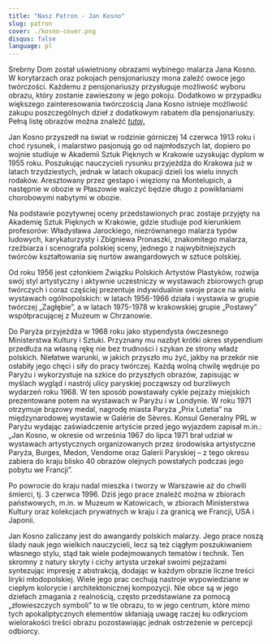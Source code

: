 ```yaml
---
title: "Nasz Patron - Jan Kosno"
slug: patron
cover: ./kosno-cover.png
disqus: false
language: pl
---
```

Srebrny Dom został uświetniony obrazami wybinego malarza Jana Kosno. W korytarzach oraz pokojach pensjonariuszy mona zaleźć owoce jego twórczości. Każdemu z pensjonariuszy przysługuje możliwość wyboru obrazu, który zostanie zawieszony w jego pokoju. Dodatkowo w przypadku większego zainteresowania twórczością Jana Kosno istnieje możliwość zakupu poszczególnych dzieł z dodatkowym rabatem dla pensjonariuszy. Pełną listę obrazów można znaleźć [*tutaj*.](https://www.dropbox.com/sh/khjy701309n5c17/AABGZZK1e6m_NYNO_W4-Km2ba?dl=0)

Jan Kosno przyszedł na świat w rodzinie górniczej 14 czerwca 1913 roku i choć rysunek, i malarstwo pasjonują go od najmłodszych lat, dopiero po wojnie studiuje w Akademii Sztuk Pięknych w Krakowie uzyskując dyplom w 1955 roku. Poszukując nauczycieli rysunku przyjeżdża do Krakowa już w latach trzydziestych, jednak w latach okupacji  dzieli los wielu innych rodaków. Aresztowany przez gestapo i więziony na Montelupich, a następnie w obozie w Płaszowie walczyć  będzie długo z powikłaniami chorobowymi nabytymi w obozie.

Na podstawie pozytywnej oceny przedstawionych prac zostaje przyjęty na Akademię Sztuk Pięknych w Krakowie, gdzie studiuje pod kierunkiem profesorów: Władysława Jarockiego, niezrównanego malarza typów ludowych, karykaturzysty i Zbigniewa Pronaszki, znakomitego malarza, rzeźbiarza i scenografa polskiej sceny, jednego z najwybitniejszych twórców kształtowania się nurtów awangardowych w sztuce polskiej.

Od roku 1956 jest członkiem Związku Polskich Artystów Plastyków, rozwija swój styl artystyczny i aktywnie uczestniczy w wystawach zbiorowych grup twórczych i coraz częściej prezentuje indywidualnie swoje prace na wielu wystawach ogólnopolskich: w latach 1956-1966 działa i wystawia w grupie twórczej „Zagłębie”, a w latach 1975-1978 w krakowskiej grupie „Postawy” współpracującej z Muzeum w Chrzanowie.

Do Paryża przyjeżdża w 1968 roku jako stypendysta ówczesnego Ministerstwa Kultury i Sztuki. Przyznany mu nazbyt krótki okres stypendium przedłuża na własną rękę nie bez trudności i szykan ze strony władz polskich. Niełatwe warunki, w jakich przyszło mu żyć, jakby na przekór nie osłabiły jego chęci i siły do pracy twórczej. Każdą wolną chwilę wędruje po Paryżu i wykorzystuje na szkice do przyszłych obrazów, zapisując w myślach wygląd i nastrój ulicy paryskiej począwszy od burzliwych wydarzeń roku 1968. W ten sposób powstawały cykle pejzaży miejskich prezentowane potem na wystawach w Paryżu i w Londynie. W roku 1971 otrzymuje brązowy medal, nagrodę miasta Paryża „Prix Lutetia” na międzynarodowej wystawie w Galérie de Sèvres. Konsul Generalny PRL w Paryżu wydając zaświadczenie artyście przed jego wyjazdem zapisał m.in.: „Jan Kosno, w okresie od września 1967 do lipca 1971 brał udział w wystawach artystycznych organizowanych przez środowiska artystyczne Paryża, Burges, Medon, Vendome oraz Galerii Paryskiej – z tego okresu zabiera do kraju blisko 40 obrazów olejnych powstałych podczas jego pobytu we Francji”.

Po powrocie do kraju nadal mieszka i tworzy w Warszawie aż do chwili śmierci, tj. 3 czerwca 1996. Dziś jego prace znaleźć można w zbiorach państwowych, m.in. w Muzeum w Katowicach, w zbiorach Ministerstwa Kultury oraz kolekcjach prywatnych w kraju i za granicą we Francji, USA i Japonii.

Jan Kosno zaliczany jest do awangardy polskich malarzy. Jego prace noszą ślady nauk jego wielkich nauczycieli, lecz są też ciągłym poszukiwaniem własnego stylu, stąd tak wiele podejmowanych tematów i technik. Ten skromny z natury skryty i cichy artysta urzekał swoimi pejzażami syntezując impresję z abstrakcją, dodając w każdym obrazie liczne treści liryki młodopolskiej. Wiele jego prac cechują nastroje wypowiedziane w ciepłym kolorycie i architektonicznej kompozycji. Nie obce są w jego dziełach zmagania z realnością, często przedstawiane za pomocą „złowieszczych symboli” to w tle obrazu, to w jego centrum, które mimo tych apokaliptycznych elementów skłaniają uwagę raczej ku odkryciom wielorakości treści obrazu pozostawiając jednak ostrzeżenie w percepcji odbiorcy.